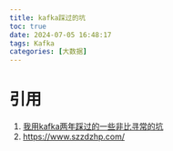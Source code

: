 ```yaml
---
title: kafka踩过的坑
toc: true
date: 2024-07-05 16:48:17
tags: Kafka
categories: [大数据]
---
```


# 引用
1. [我用kafka两年踩过的一些非比寻常的坑](https://cloud.tencent.com/developer/article/1799294)
2. [](https://www.szzdzhp.com/)https://www.szzdzhp.com/
